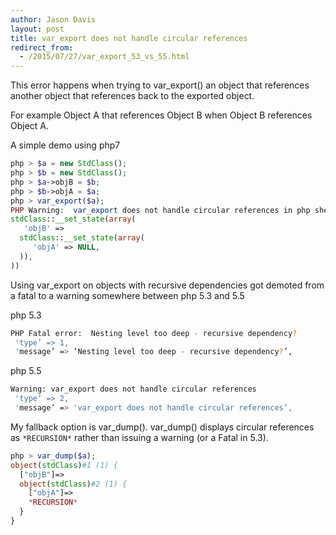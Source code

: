 ```yaml
---
author: Jason Davis
layout: post
title: var_export does not handle circular references
redirect_from:
  - /2015/07/27/var_export_53_vs_55.html
---
```


This error happens when trying to var_export() an object that references another object that references back to the exported object.

For example Object A that references Object B when Object B references Object A.

A simple demo using php7
```php
php > $a = new StdClass();
php > $b = new StdClass();
php > $a->objB = $b;
php > $b->objA = $a;
php > var_export($a);
PHP Warning:  var_export does not handle circular references in php shell code on line 1
stdClass::__set_state(array(
   'objB' =>
  stdClass::__set_state(array(
     'objA' => NULL,
  )),
))

```

Using var_export on objects with recursive dependencies got demoted from a fatal to a warning somewhere between php 5.3 and 5.5

php 5.3
```bash
PHP Fatal error:  Nesting level too deep - recursive dependency?
 'type’ => 1,
 'message’ => ‘Nesting level too deep - recursive dependency?’,
```


php 5.5
```bash
Warning: var_export does not handle circular references 
 'type’ => 2,
 'message’ => 'var_export does not handle circular references’,
```

My fallback option is var_dump(). var_dump() displays circular references as `*RECURSION*` rather than issuing a warning (or a Fatal in 5.3).

```php
php > var_dump($a);
object(stdClass)#1 (1) {
  ["objB"]=>
  object(stdClass)#2 (1) {
    ["objA"]=>
    *RECURSION*
  }
}

```